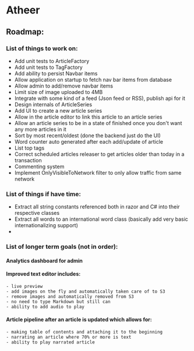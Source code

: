 # Atheer
## Roadmap:
### List of things to work on:
- Add unit tests to ArticleFactory
- Add unit tests to TagFactory
- Add ability to persist Navbar items
- Allow application on startup to fetch nav bar items from database
- Allow admin to add/remove navbar items
- Limit size of image uploaded to 4MB
- Integrate with some kind of a feed (Json feed or RSS), publish api for it
- Design internals of ArticleSeries
- Add UI to create a new article series
- Allow in the article editor to link this article to an article series
- Allow an article series to be in a state of finished once you don't want any more articles in it
- Sort by most recent/oldest (done the backend just do the UI)
- Word counter auto generated after each add/update of article
- List top tags
- Correct scheduled articles releaser to get articles older than today in a transaction
- Commenting system
- Implement OnlyVisibleToNetwork filter to only allow traffic from same network

### List of things if have time:
- Extract all string constants referenced both in razor and C# into their respective classes
- Extract all words to an international word class (basically add very basic internationalizing support)
- 

### List of longer term goals (not in order):

#### Analytics dashboard for admin
#### Improved text editor includes:
    - live preview
    - add images on the fly and automatically taken care of to S3
    - remove images and automatically removed from S3
    - no need to type Markdown but still can
    - ability to add audio to play
#### Article pipeline after an article is updated which allows for:
    - making table of contents and attaching it to the beginning
    - narrating an article where 70% or more is text
    - ability to play narrated article